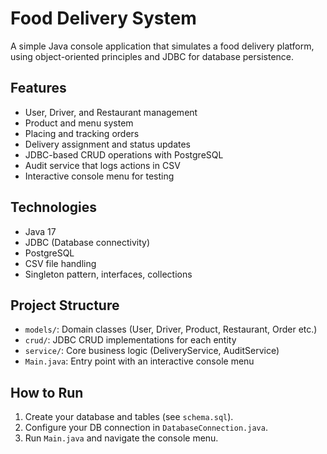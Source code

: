 
# Food Delivery System

A simple Java console application that simulates a food delivery platform, using object-oriented principles and JDBC for database persistence.

##  Features

- User, Driver, and Restaurant management
- Product and menu system
- Placing and tracking orders
- Delivery assignment and status updates
- JDBC-based CRUD operations with PostgreSQL
- Audit service that logs actions in CSV
- Interactive console menu for testing

##  Technologies

- Java 17
- JDBC (Database connectivity)
- PostgreSQL
- CSV file handling
- Singleton pattern, interfaces, collections

##  Project Structure

- `models/`: Domain classes (User, Driver, Product, Restaurant, Order etc.)
- `crud/`: JDBC CRUD implementations for each entity
- `service/`: Core business logic (DeliveryService, AuditService)
- `Main.java`: Entry point with an interactive console menu

##  How to Run

1. Create your database and tables (see `schema.sql`).
2. Configure your DB connection in `DatabaseConnection.java`.
3. Run `Main.java` and navigate the console menu.

